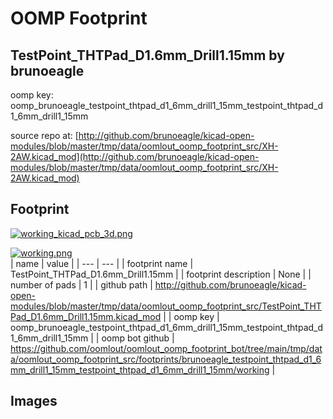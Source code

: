 # OOMP Footprint  
## TestPoint_THTPad_D1.6mm_Drill1.15mm  by brunoeagle  
  
oomp key: oomp_brunoeagle_testpoint_thtpad_d1_6mm_drill1_15mm_testpoint_thtpad_d1_6mm_drill1_15mm  
  
source repo at: [http://github.com/brunoeagle/kicad-open-modules/blob/master/tmp/data/oomlout_oomp_footprint_src/XH-2AW.kicad_mod](http://github.com/brunoeagle/kicad-open-modules/blob/master/tmp/data/oomlout_oomp_footprint_src/XH-2AW.kicad_mod)  
## Footprint  
  
[![working_kicad_pcb_3d.png](working_kicad_pcb_3d_600.png)](working_kicad_pcb_3d.png)  
  
[![working.png](working_600.png)](working.png)  
| name | value | 
| --- | --- | 
| footprint name | TestPoint_THTPad_D1.6mm_Drill1.15mm | 
| footprint description | None | 
| number of pads | 1 | 
| github path | http://github.com/brunoeagle/kicad-open-modules/blob/master/tmp/data/oomlout_oomp_footprint_src/TestPoint_THTPad_D1.6mm_Drill1.15mm.kicad_mod | 
| oomp key | oomp_brunoeagle_testpoint_thtpad_d1_6mm_drill1_15mm_testpoint_thtpad_d1_6mm_drill1_15mm | 
| oomp bot github | https://github.com/oomlout/oomlout_oomp_footprint_bot/tree/main/tmp/data/oomlout_oomp_footprint_src/footprints/brunoeagle_testpoint_thtpad_d1_6mm_drill1_15mm_testpoint_thtpad_d1_6mm_drill1_15mm/working | 
## Images  
